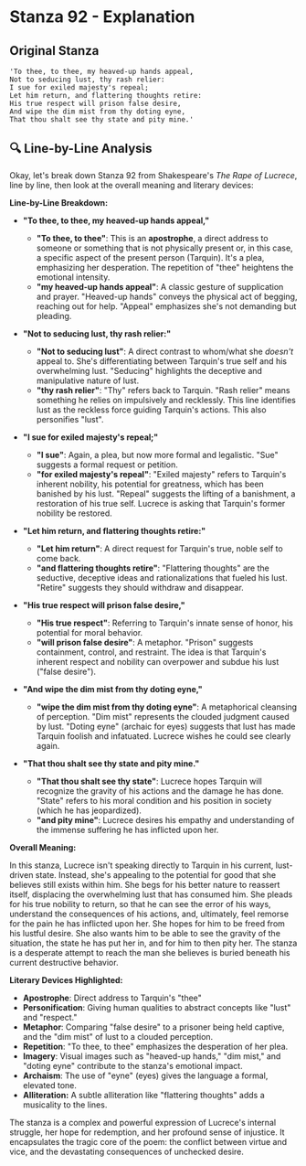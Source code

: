 # Stanza 92 - Explanation

## Original Stanza
```
'To thee, to thee, my heaved-up hands appeal,
Not to seducing lust, thy rash relier:
I sue for exiled majesty's repeal;
Let him return, and flattering thoughts retire:
His true respect will prison false desire,
And wipe the dim mist from thy doting eyne,
That thou shalt see thy state and pity mine.'
```

## 🔍 Line-by-Line Analysis
Okay, let's break down Stanza 92 from Shakespeare's *The Rape of Lucrece*, line by line, then look at the overall meaning and literary devices:

**Line-by-Line Breakdown:**

*   **"To thee, to thee, my heaved-up hands appeal,"**
    *   **"To thee, to thee"**:  This is an **apostrophe**, a direct address to someone or something that is not physically present or, in this case, a specific aspect of the present person (Tarquin). It's a plea, emphasizing her desperation. The repetition of "thee" heightens the emotional intensity.
    *   **"my heaved-up hands appeal"**: A classic gesture of supplication and prayer. "Heaved-up hands" conveys the physical act of begging, reaching out for help.  "Appeal" emphasizes she's not demanding but pleading.

*   **"Not to seducing lust, thy rash relier:"**
    *   **"Not to seducing lust"**: A direct contrast to whom/what she *doesn't* appeal to. She's differentiating between Tarquin's true self and his overwhelming lust.  "Seducing" highlights the deceptive and manipulative nature of lust.
    *   **"thy rash relier"**:  "Thy" refers back to Tarquin.  "Rash relier" means something he relies on impulsively and recklessly.  This line identifies lust as the reckless force guiding Tarquin's actions. This also personifies "lust".

*   **"I sue for exiled majesty's repeal;"**
    *   **"I sue"**: Again, a plea, but now more formal and legalistic. "Sue" suggests a formal request or petition.
    *   **"for exiled majesty's repeal"**:  "Exiled majesty" refers to Tarquin's inherent nobility, his potential for greatness, which has been banished by his lust.  "Repeal" suggests the lifting of a banishment, a restoration of his true self. Lucrece is asking that Tarquin's former nobility be restored.

*   **"Let him return, and flattering thoughts retire:"**
    *   **"Let him return"**:  A direct request for Tarquin's true, noble self to come back.
    *   **"and flattering thoughts retire"**:  "Flattering thoughts" are the seductive, deceptive ideas and rationalizations that fueled his lust. "Retire" suggests they should withdraw and disappear.

*   **"His true respect will prison false desire,"**
    *   **"His true respect"**: Referring to Tarquin's innate sense of honor, his potential for moral behavior.
    *   **"will prison false desire"**:  A metaphor.  "Prison" suggests containment, control, and restraint. The idea is that Tarquin's inherent respect and nobility can overpower and subdue his lust ("false desire").

*   **"And wipe the dim mist from thy doting eyne,"**
    *   **"wipe the dim mist from thy doting eyne"**:  A metaphorical cleansing of perception. "Dim mist" represents the clouded judgment caused by lust. "Doting eyne" (archaic for eyes) suggests that lust has made Tarquin foolish and infatuated.  Lucrece wishes he could see clearly again.

*   **"That thou shalt see thy state and pity mine."**
    *   **"That thou shalt see thy state"**: Lucrece hopes Tarquin will recognize the gravity of his actions and the damage he has done. "State" refers to his moral condition and his position in society (which he has jeopardized).
    *   **"and pity mine"**: Lucrece desires his empathy and understanding of the immense suffering he has inflicted upon her.

**Overall Meaning:**

In this stanza, Lucrece isn't speaking directly to Tarquin in his current, lust-driven state. Instead, she's appealing to the potential for good that she believes still exists within him. She begs for his better nature to reassert itself, displacing the overwhelming lust that has consumed him. She pleads for his true nobility to return, so that he can see the error of his ways, understand the consequences of his actions, and, ultimately, feel remorse for the pain he has inflicted upon her. She hopes for him to be freed from his lustful desire. She also wants him to be able to see the gravity of the situation, the state he has put her in, and for him to then pity her. The stanza is a desperate attempt to reach the man she believes is buried beneath his current destructive behavior.

**Literary Devices Highlighted:**

*   **Apostrophe**: Direct address to Tarquin's "thee"
*   **Personification**: Giving human qualities to abstract concepts like "lust" and "respect."
*   **Metaphor**:  Comparing "false desire" to a prisoner being held captive, and the "dim mist" of lust to a clouded perception.
*   **Repetition**: "To thee, to thee" emphasizes the desperation of her plea.
*   **Imagery**: Visual images such as "heaved-up hands," "dim mist," and "doting eyne" contribute to the stanza's emotional impact.
*   **Archaism**: The use of "eyne" (eyes) gives the language a formal, elevated tone.
*   **Alliteration:** A subtle alliteration like "flattering thoughts" adds a musicality to the lines.

The stanza is a complex and powerful expression of Lucrece's internal struggle, her hope for redemption, and her profound sense of injustice. It encapsulates the tragic core of the poem: the conflict between virtue and vice, and the devastating consequences of unchecked desire.

